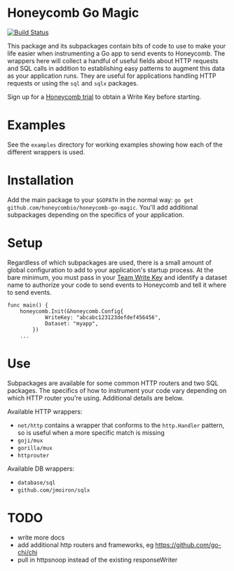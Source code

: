 # Honeycomb Go Magic

[![Build Status](https://travis-ci.org/honeycombio/honeycomb-go-magic.svg?branch=master)](https://travis-ci.org/honeycombio/honeycomb-go-magic)

This package and its subpackages contain bits of code to use to make your life
easier when instrumenting a Go app to send events to Honeycomb. The wrappers
here will collect a handful of useful fields about HTTP requests and SQL calls
in addition to establishing easy patterns to augment this data as your
application runs. They are useful for applications handling HTTP requests or
using the `sql` and `sqlx` packages.

Sign up for a [Honeycomb trial](https://ui.honeycomb.io/signup) to obtain a Write Key before starting.

# Examples

See the `examples` directory for working examples showing how each of the different wrappers is used.

# Installation

Add the main package to your `$GOPATH` in the normal way: `go get
github.com/honeycombio/honeycomb-go-magic`. You'll add additional subpackages
depending on the specifics of your application.

# Setup

Regardless of which subpackages are used, there is a small amount of global
configuration to add to your application's startup process. At the bare minimum,
you must pass in your [Team Write Key](https://ui.honeycomb.io/account) and
identify a dataset name to authorize your code to send events to Honeycomb and
tell it where to send events.

```golang
func main() {
	honeycomb.Init(&honeycomb.Config{
			WriteKey: "abcabc123123defdef456456",
			Dataset: "myapp",
		})
	...
```

# Use

Subpackages are available for some common HTTP routers and two SQL packages. The specifics of how to instrument your code vary depending on which HTTP router you're using. Additional details are below.

Available HTTP wrappers:

* `net/http` contains a wrapper that conforms to the `http.Handler` pattern, so is useful when a more specific match is missing
* `goji/mux`
* `gorilla/mux`
* `httprouter`

Available DB wrappers:

* `database/sql`
* `github.com/jmoiron/sqlx`


# TODO
* write more docs
* add additional http routers and frameworks, eg https://github.com/go-chi/chi
* pull in httpsnoop instead of the existing responseWriter
